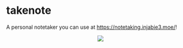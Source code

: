 # takenote

A personal notetaker you can use at <https://notetaking.injabie3.moe/>!

<p align="center">
  <img src="https://cloud.githubusercontent.com/assets/24712419/26289085/650a0bee-3e51-11e7-9f65-9e03eab25b98.png">
</p>
